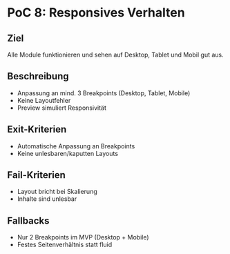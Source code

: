 # PoC 8: Responsives Verhalten

## Ziel
Alle Module funktionieren und sehen auf Desktop, Tablet und Mobil gut aus.

## Beschreibung
- Anpassung an mind. 3 Breakpoints (Desktop, Tablet, Mobile)
- Keine Layoutfehler
- Preview simuliert Responsivität

## Exit-Kriterien
- Automatische Anpassung an Breakpoints
- Keine unlesbaren/kaputten Layouts

## Fail-Kriterien
- Layout bricht bei Skalierung
- Inhalte sind unlesbar

## Fallbacks
- Nur 2 Breakpoints im MVP (Desktop + Mobile)
- Festes Seitenverhältnis statt fluid
